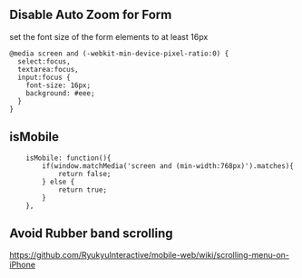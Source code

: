 ## Disable Auto Zoom for Form

set the font size of the form elements to at least 16px

```
@media screen and (-webkit-min-device-pixel-ratio:0) { 
  select:focus,
  textarea:focus,
  input:focus {
    font-size: 16px;
    background: #eee;
  }
}
```

## isMobile

```
    isMobile: function(){
        if(window.matchMedia('screen and (min-width:768px)').matches){
	        return false;
        } else {
	        return true;
        }
    },
```

## Avoid Rubber band scrolling

https://github.com/RyukyuInteractive/mobile-web/wiki/scrolling-menu-on-iPhone
